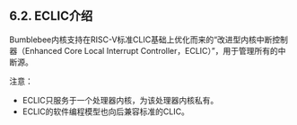 ## **6.2. ECLIC介绍**

Bumblebee内核支持在RISC-V标准CLIC基础上优化而来的“改进型内核中断控制器（Enhanced Core Local Interrupt Controller，ECLIC）”，用于管理所有的中断源。

注意：

- ECLIC只服务于一个处理器内核，为该处理器内核私有。
- ECLIC的软件编程模型也向后兼容标准的CLIC。

